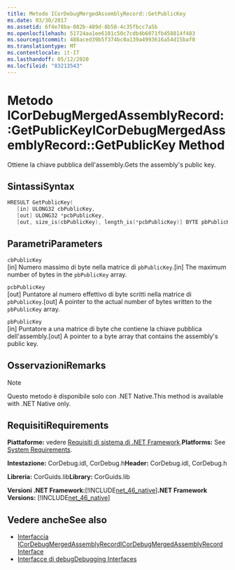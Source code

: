 ```yaml
---
title: Metodo ICorDebugMergedAssemblyRecord::GetPublicKey
ms.date: 03/30/2017
ms.assetid: 6f4e78ba-082b-489d-8b58-4c35fbcc7a5b
ms.openlocfilehash: 51724aa1ee6101c50c7cdb4b6071fb458814f483
ms.sourcegitcommit: 488aced39b5f374bc0a139a4993616a54d15baf0
ms.translationtype: MT
ms.contentlocale: it-IT
ms.lasthandoff: 05/12/2020
ms.locfileid: "83213543"
---
```

# <a name="icordebugmergedassemblyrecordgetpublickey-method"></a><span data-ttu-id="229f0-102">Metodo ICorDebugMergedAssemblyRecord::GetPublicKey</span><span class="sxs-lookup"><span data-stu-id="229f0-102">ICorDebugMergedAssemblyRecord::GetPublicKey Method</span></span>
<span data-ttu-id="229f0-103">Ottiene la chiave pubblica dell'assembly.</span><span class="sxs-lookup"><span data-stu-id="229f0-103">Gets the assembly's public key.</span></span>  
  
## <a name="syntax"></a><span data-ttu-id="229f0-104">Sintassi</span><span class="sxs-lookup"><span data-stu-id="229f0-104">Syntax</span></span>  
  
```cpp  
HRESULT GetPublicKey(  
   [in] ULONG32 cbPublicKey,
   [out] ULONG32 *pcbPublicKey,
   [out, size_is(cbPublicKey), length_is(*pcbPublicKey)] BYTE pbPublicKey[]);  
```  
  
## <a name="parameters"></a><span data-ttu-id="229f0-105">Parametri</span><span class="sxs-lookup"><span data-stu-id="229f0-105">Parameters</span></span>  
 `cbPublicKey`  
 <span data-ttu-id="229f0-106">[in] Numero massimo di byte nella matrice di `pbPublicKey`.</span><span class="sxs-lookup"><span data-stu-id="229f0-106">[in] The maximum number of bytes in the `pbPublicKey` array.</span></span>  
  
 `pcbPublicKey`  
 <span data-ttu-id="229f0-107">[out] Puntatore al numero effettivo di byte scritti nella matrice di `pbPublicKey`.</span><span class="sxs-lookup"><span data-stu-id="229f0-107">[out] A pointer to the actual number of bytes written to the `pbPublicKey` array.</span></span>  
  
 `pbPublicKey`  
 <span data-ttu-id="229f0-108">[in] Puntatore a una matrice di byte che contiene la chiave pubblica dell'assembly.</span><span class="sxs-lookup"><span data-stu-id="229f0-108">[out] A pointer to a byte array that contains the assembly's public key.</span></span>  
  
## <a name="remarks"></a><span data-ttu-id="229f0-109">Osservazioni</span><span class="sxs-lookup"><span data-stu-id="229f0-109">Remarks</span></span>  
  
> [!NOTE]
> <span data-ttu-id="229f0-110">Questo metodo è disponibile solo con .NET Native.</span><span class="sxs-lookup"><span data-stu-id="229f0-110">This method is available with .NET Native only.</span></span>  
  
## <a name="requirements"></a><span data-ttu-id="229f0-111">Requisiti</span><span class="sxs-lookup"><span data-stu-id="229f0-111">Requirements</span></span>  
 <span data-ttu-id="229f0-112">**Piattaforme:** vedere [Requisiti di sistema di .NET Framework](../../get-started/system-requirements.md).</span><span class="sxs-lookup"><span data-stu-id="229f0-112">**Platforms:** See [System Requirements](../../get-started/system-requirements.md).</span></span>  
  
 <span data-ttu-id="229f0-113">**Intestazione:** CorDebug.idl, CorDebug.h</span><span class="sxs-lookup"><span data-stu-id="229f0-113">**Header:** CorDebug.idl, CorDebug.h</span></span>  
  
 <span data-ttu-id="229f0-114">**Libreria:** CorGuids.lib</span><span class="sxs-lookup"><span data-stu-id="229f0-114">**Library:** CorGuids.lib</span></span>  
  
 <span data-ttu-id="229f0-115">**Versioni .NET Framework:**[!INCLUDE[net_46_native](../../../../includes/net-46-native-md.md)]</span><span class="sxs-lookup"><span data-stu-id="229f0-115">**.NET Framework Versions:** [!INCLUDE[net_46_native](../../../../includes/net-46-native-md.md)]</span></span>  
  
## <a name="see-also"></a><span data-ttu-id="229f0-116">Vedere anche</span><span class="sxs-lookup"><span data-stu-id="229f0-116">See also</span></span>

- [<span data-ttu-id="229f0-117">Interfaccia ICorDebugMergedAssemblyRecord</span><span class="sxs-lookup"><span data-stu-id="229f0-117">ICorDebugMergedAssemblyRecord Interface</span></span>](icordebugmergedassemblyrecord-interface.md)
- [<span data-ttu-id="229f0-118">Interfacce di debug</span><span class="sxs-lookup"><span data-stu-id="229f0-118">Debugging Interfaces</span></span>](debugging-interfaces.md)
